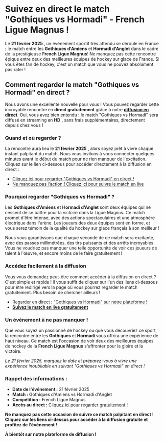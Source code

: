# Suivez en direct le match "Gothiques vs Hormadi" - French Ligue Magnus !

Le **21 février 2025** , un événement sportif très attendu se déroule en France : le match entre les **Gothiques d'Amiens** et **Hormadi d'Anglet** dans le cadre de la prestigieuse **French Ligue Magnus**! Ne manquez pas cette rencontre épique entre deux des meilleures équipes de hockey sur glace de France. Si vous êtes fan de hockey, c'est un match que vous ne pouvez absolument pas rater !

## Comment regarder le match "Gothiques vs Hormadi" en direct ?

Nous avons une excellente nouvelle pour vous ! Vous pouvez regarder cette incroyable rencontre en **direct gratuitement** grâce à notre [**diffusion en direct**](https://tinyurl.com/livestreamfreeo?st=Gothiques+vs+Hormadi&si=gh). Oui, vous avez bien entendu : le match "Gothiques vs Hormadi" sera diffusé en streaming en **HD** , sans frais supplémentaires, directement depuis chez vous !

### Quand et où regarder ?

La rencontre aura lieu le **21 février 2025** , alors soyez prêt à vivre chaque instant palpitant du match. Nous vous invitons à vous connecter quelques minutes avant le début du match pour ne rien manquer de l'excitation. Cliquez sur le lien ci-dessous pour accéder directement à la diffusion en direct :

- [Cliquez ici pour regarder "Gothiques vs Hormadi" en direct !](https://tinyurl.com/livestreamfreeo?st=Gothiques+vs+Hormadi&si=gh)
- [Ne manquez pas l'action ! Cliquez ici pour suivre le match en live](https://tinyurl.com/livestreamfreeo?st=Gothiques+vs+Hormadi&si=gh)

### Pourquoi regarder "Gothiques vs Hormadi" ?

Les **Gothiques d'Amiens** et **Hormadi d'Anglet** sont deux équipes qui ne cessent de se battre pour la victoire dans la Ligue Magnus. Ce match promet d'être intense, avec des actions spectaculaires et une atmosphère électrique dans l'arène. Les joueurs des deux équipes sont en forme, et vous serez témoin de la qualité du hockey sur glace français à son meilleur !

Nous vous garantissons que chaque seconde de ce match sera excitante, avec des passes millimétrées, des tirs puissants et des arrêts incroyables. Vous ne voudriez pas manquer une telle opportunité de voir ces joueurs de talent à l'œuvre, et encore moins de le faire gratuitement !

### Accédez facilement à la diffusion

Vous vous demandez peut-être comment accéder à la diffusion en direct ? C'est simple et rapide ! Il vous suffit de cliquer sur l'un des liens ci-dessous pour être redirigé vers la page où vous pourrez regarder le match gratuitement. Plus besoin de chercher ailleurs !

- [Regarder en direct : "Gothiques vs Hormadi" sur notre plateforme !](https://tinyurl.com/livestreamfreeo?st=Gothiques+vs+Hormadi&si=gh)
- [**Suivez le match en live gratuitement**](https://tinyurl.com/livestreamfreeo?st=Gothiques+vs+Hormadi&si=gh)

### Un événement à ne pas manquer !

Que vous soyez un passionné de hockey ou que vous découvriez ce sport, la rencontre entre les **Gothiques** et **Hormadi** vous offrira une expérience de haut niveau. Ce match est l'occasion de voir deux des meilleures équipes de hockey de la **French Ligue Magnus** s'affronter pour la gloire et la victoire.

_Le 21 février 2025, marquez la date et préparez-vous à vivre une expérience inoubliable en suivant "Gothiques vs Hormadi" en direct !_

### Rappel des informations :

- **Date de l'événement :** 21 février 2025
- **Match :** Gothiques d'Amiens vs Hormadi d'Anglet
- **Compétition :** French Ligue Magnus
- **Accès au direct :** [Cliquez ici pour regarder gratuitement !](https://tinyurl.com/livestreamfreeo?st=Gothiques+vs+Hormadi&si=gh)

**Ne manquez pas cette occasion de suivre ce match palpitant en direct ! Cliquez sur les liens ci-dessus pour accéder à la diffusion gratuite et profitez de l'événement !**

**À bientôt sur notre plateforme de diffusion !**
